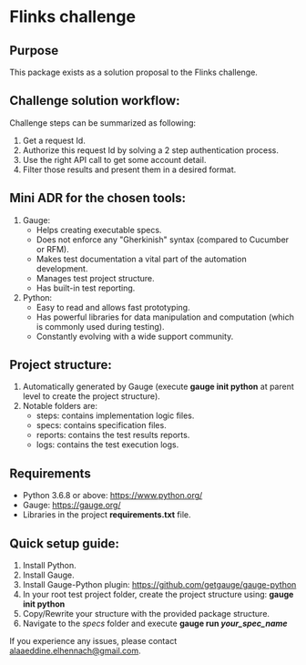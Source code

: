 # Flinks challenge

## Purpose

This package exists as a solution proposal to the Flinks challenge.

## Challenge solution workflow:

Challenge steps can be summarized as following:

1. Get a request Id.
2. Authorize this request Id by solving a 2 step authentication process.
3. Use the right API call to get some account detail.
4. Filter those results and present them in a desired format.

## Mini ADR for the chosen tools:

1. Gauge: 
   - Helps creating executable specs. 
   - Does not enforce any "Gherkinish" syntax (compared to Cucumber or RFM). 
   - Makes test documentation a vital part of the automation development.
   - Manages test project structure.
   - Has built-in test reporting.
2. Python: 
   - Easy to read and allows fast prototyping. 
   - Has powerful libraries for data manipulation and computation (which is commonly used during testing).
   - Constantly evolving with a wide support community.

## Project structure:

1. Automatically generated by Gauge (execute **gauge init python** at parent level to create the project structure).
2. Notable folders are:
   - steps: contains implementation logic files.
   - specs: contains specification files.
   - reports: contains the test results reports.
   - logs: contains the test execution logs.

## Requirements

- Python 3.6.8 or above: https://www.python.org/
- Gauge: https://gauge.org/
- Libraries in the project **requirements.txt** file.

## Quick setup guide:

1. Install Python.
2. Install Gauge.
3. Install Gauge-Python plugin: https://github.com/getgauge/gauge-python
4. In your root test project folder, create the project structure using: **gauge init python**
5. Copy/Rewrite your structure with the provided package structure.
6. Navigate to the *specs* folder and execute **gauge run *your_spec_name*** 

If you experience any issues, please contact alaaeddine.elhennach@gmail.com.